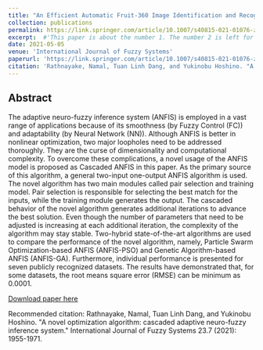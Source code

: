 ```yaml
---
title: "An Efficient Automatic Fruit-360 Image Identification and Recognition Using a Novel Modified Cascaded-ANFIS Algorithm"
collection: publications
permalink: https://link.springer.com/article/10.1007/s40815-021-01076-z
excerpt:  #'This paper is about the number 1. The number 2 is left for future work.'
date: 2021-05-05
venue: 'International Journal of Fuzzy Systems'
paperurl: 'https://link.springer.com/article/10.1007/s40815-021-01076-z'
citation: 'Rathnayake, Namal, Tuan Linh Dang, and Yukinobu Hoshino. "A novel optimization algorithm: cascaded adaptive neuro-fuzzy inference system." International Journal of Fuzzy Systems 23.7 (2021): 1955-1971.'
---
```


## Abstract

The adaptive neuro-fuzzy inference system (ANFIS) is employed in a vast range of applications because of its smoothness (by Fuzzy Control (FC)) and adaptability (by Neural Network (NN)). Although ANFIS is better in nonlinear optimization, two major loopholes need to be addressed thoroughly. They are the curse of dimensionality and computational complexity. To overcome these complications, a novel usage of the ANFIS model is proposed as Cascaded ANFIS in this paper. As the primary source of this algorithm, a general two-input one-output ANFIS algorithm is used. The novel algorithm has two main modules called pair selection and training model. Pair selection is responsible for selecting the best match for the inputs, while the training module generates the output. The cascaded behavior of the novel algorithm generates additional iterations to advance the best solution. Even though the number of parameters that need to be adjusted is increasing at each additional iteration, the complexity of the algorithm may stay stable. Two-hybrid state-of-the-art algorithms are used to compare the performance of the novel algorithm, namely, Particle Swarm Optimization-based ANFIS (ANFIS-PSO) and Genetic Algorithm-based ANFIS (ANFIS-GA). Furthermore, individual performance is presented for seven publicly recognized datasets. The results have demonstrated that, for some datasets, the root means square error (RMSE) can be minimum as 0.0001.

[Download paper here](https://link.springer.com/article/10.1007/s40815-021-01076-z)

Recommended citation: Rathnayake, Namal, Tuan Linh Dang, and Yukinobu Hoshino. "A novel optimization algorithm: cascaded adaptive neuro-fuzzy inference system." International Journal of Fuzzy Systems 23.7 (2021): 1955-1971.
